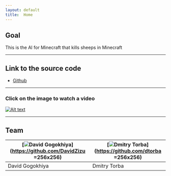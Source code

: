 ```yaml
---
layout: default
title:  Home
---
```


## Goal ##

This is the AI for Minecraft that kills sheeps in Minecraft

---

## Link to the source code ##

- [Github](https://github.com/DavidZizu/killasheep)

---

### Click on the image to watch a video ###
[![Alt text](https://gogokhiya.com/tmp/no_sheep.jpg)](https://www.youtube.com/watch?v=0JRb0W9_VHU&feature=youtu.be)

---

## Team

[![David Gogokhiya](https://gogokhiya.com/tmp/my_image.jpg)](https://github.com/DavidZizu =256x256) | [![Dmitry Torba](https://torba.me/images/photo.jpg)](https://github.com/dtorba =256x256)
---|---
David Gogokhiya | Dmitry Torba

